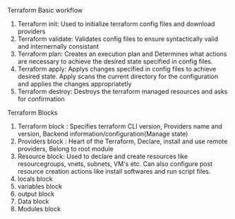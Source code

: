 Terraform Basic workflow

1. Terraform init: Used to initialize terraform config files and download providers
2. Terraform validate: Validates config files to ensure syntactically valid and internernally consistant
3. Terraform plan: Creates an execution plan and Determines what actions are necessary to achieve the desired state specified in config files.
4. Terraform apply: Applys changes specified in config files to achieve desired state. Apply scans the current directory for the configuration and applies the changes appropriatetly
5. Terraform destroy: Destroys the terraform managed resources and asks for confirmation

Terraform Blocks
1. Terraform block : Specifies terraform CLI version, Providers name and version, Backend information/configuration(Manage state)
2. Providers block : Heart of the Terraform, Declare, install  and use remote providers, Belong to root module
3. Resource block: Used to declare and  create resources like resourcegroups, vnets, subnets, VM's etc. Can also configure post resource creation actions like install softwares and run script files.
4. locals block
5. variables block
6. output block
7. Data block
8. Modules block
